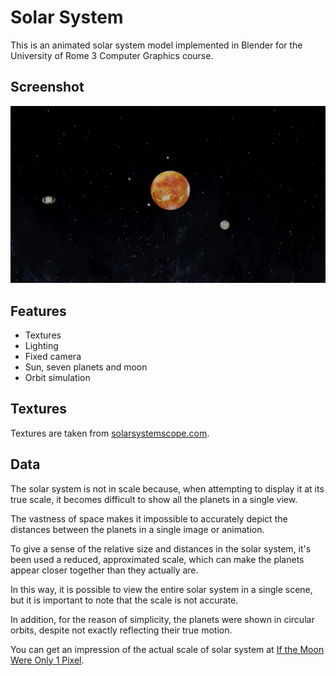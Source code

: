 # Solar System

This is an animated solar system model implemented in Blender for the University of Rome 3 Computer Graphics course.

## Screenshot

![Screenshot](screenshot.jpg)

## Features

- Textures
- Lighting
- Fixed camera
- Sun, seven planets and moon
- Orbit simulation

## Textures

Textures are taken from [solarsystemscope.com](https://www.solarsystemscope.com/textures/).


## Data


The solar system is not in scale because, when attempting to display it at its true scale, it becomes difficult to show all the planets in a single view. 

The vastness of space makes it impossible to accurately depict the distances between the planets in a single image or animation. 


To give a sense of the relative size and distances in the solar system, it's been used a reduced, approximated scale, which can make the planets appear closer together than they actually are. 

In this way, it is possible to view the entire solar system in a single scene, but it is important to note that the scale is not accurate.

In addition, for the reason of simplicity, the planets were shown in circular orbits, despite not exactly reflecting their true motion.

You can get an impression of the actual scale of solar system at [If the Moon Were Only 1 Pixel](http://joshworth.com/dev/pixelspace/pixelspace_solarsystem.html).

